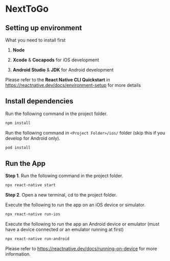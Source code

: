 # NextToGo

## Setting up environment

What you need to install first

1. **Node**

2. **Xcode** & **Cocapods** for iOS development

3. **Android Studio** & **JDK** for Android development

Please refer to the **React Native CLI Quickstart** in https://reactnative.dev/docs/environment-setup for more details

## Install dependencies
Run the following command in the project folder.
```bash
npm install
```

Run the following command in `<Project Folder>/ios/` folder (skip this if you develop for Android only).
```bash
pod install
```

## Run the App
**Step 1**. Run the following command in the project folder.

```bash
npx react-native start
```

**Step 2**. Open a new terminal, cd to the project folder.

Execute the following to run the app on an iOS device or simulator.
```bash
npx react-native run-ios
```

Execute the following to run the app an Android device or emulator (must have a device connected or an emulator running at first)
```bash
npx react-native run-android
```

Please refer to https://reactnative.dev/docs/running-on-device for more information.
